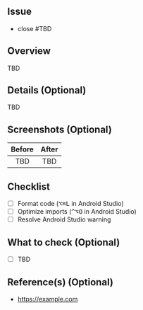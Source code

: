 ## Issue

- close #TBD

## Overview

TBD

## Details (Optional)

TBD

## Screenshots (Optional)

|Before|After|
|:--:|:--:|
|TBD|TBD|

## Checklist

- [ ] Format code (<kbd>⌥⌘L</kbd> in Android Studio)
- [ ] Optimize imports (<kbd>^⌥O</kbd> in Android Studio)
- [ ] Resolve Android Studio warning

## What to check (Optional)

- [ ] TBD

## Reference(s) (Optional)

- https://example.com

